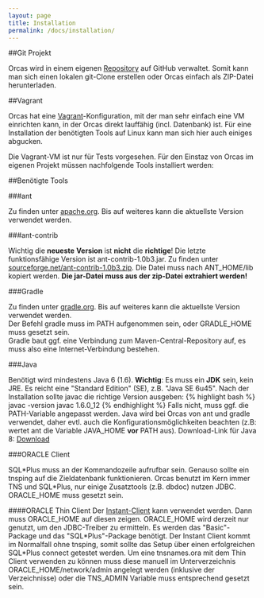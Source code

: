 ```yaml
---
layout: page
title: Installation
permalink: /docs/installation/
---
```


##Git Projekt

Orcas wird in einem eigenen [Repository](https://github.com/opitzconsulting/orcas) auf GitHub verwaltet. Somit kann man sich einen lokalen git-Clone erstellen oder Orcas einfach als ZIP-Datei herunterladen.

##Vagrant

Orcas hat eine [Vagrant](https://de.wikipedia.org/wiki/Vagrant_%28Software%29)-Konfiguration, mit der man sehr einfach eine VM einrichten kann, in der Orcas direkt lauffähig (incl. Datenbank) ist. Für eine Installation der benötigten Tools auf Linux kann man sich hier auch einiges abgucken.

Die Vagrant-VM ist nur für Tests vorgesehen. Für den Einstaz von Orcas im eigenen Projekt müssen nachfolgende Tools installiert werden:

##Benötigte Tools

###ant

Zu finden unter [apache.org](http://ant.apache.org/). Bis auf weiteres kann die aktuellste Version verwendet werden.

###ant-contrib

Wichtig die **neueste** **Version** ist **nicht** die **richtige**! Die letzte funktionsfähige Version ist ant-contrib-1.0b3.jar.
Zu finden unter [sourceforge.net/ant-contrib-1.0b3.zip](http://sourceforge.net/projects/ant-contrib/files/ant-contrib/1.0b3/ant-contrib-1.0b3-bin.zip/download). 
Die Datei muss nach ANT_HOME/lib kopiert werden. **Die jar-Datei muss aus der zip-Datei extrahiert werden!**

###Gradle

Zu finden unter [gradle.org](http://www.gradle.org/). Bis auf weiteres kann die aktuellste Version verwendet werden.
<br/>Der Befehl gradle muss im PATH aufgenommen sein, oder GRADLE_HOME muss gesetzt sein.
<br/>Gradle baut ggf. eine Verbindung zum Maven-Central-Repository auf, es muss also eine Internet-Verbindung bestehen.

###Java

Benötigt wird mindestens Java 6 (1.6). **Wichtig**: Es muss ein **JDK** sein, kein JRE. Es reicht eine "Standard Edition" (SE), z.B. "Java SE 6u45". Nach der Installation sollte javac die richtige Version ausgeben:
{% highlight bash %}
javac -version
javac 1.6.0_12
{% endhighlight %}
Falls nicht, muss ggf. die PATH-Variable angepasst werden. Java wird bei Orcas von ant und gradle verwendet, daher evtl. auch die Konfigurationsmöglichkeiten beachten (z.B: wertet ant die Variable JAVA_HOME **vor** PATH aus).
Download-Link für Java 8: [Download](http://www.oracle.com/technetwork/java/javase/downloads/jdk8-downloads-2133151.html)

###ORACLE Client

SQL\*Plus muss an der Kommandozeile aufrufbar sein. Genauso sollte ein tnsping auf die Zieldatenbank funktionieren. Orcas benutzt im Kern immer TNS und SQL\*Plus, nur einige Zusatztools (z.B. dbdoc) nutzen JDBC.
ORACLE_HOME muss gesetzt sein.

####ORACLE Thin Client
Der [Instant-Client](http://www.oracle.com/technetwork/database/features/instant-client/index.html) kann verwendet werden. Dann muss ORACLE_HOME auf diesen zeigen.
ORACLE_HOME wird derzeit nur genutzt, um den JDBC-Treiber zu ermitteln.
Es werden das "Basic"-Package und das "SQL\*Plus"-Package benötigt. Der Instant Client kommt im Normalfall ohne tnsping, somit sollte das Setup über einen erfolgreichen SQL\*Plus connect getestet werden. 
Um eine tnsnames.ora mit dem Thin Client verwenden zu können muss diese manuell im Unterverzeichnis ORACLE_HOME/network/admin angelegt werden (inklusive der Verzeichnisse) oder die TNS_ADMIN Variable muss entsprechend gesetzt sein.

